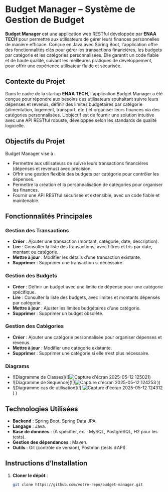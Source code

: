 # Budget Manager – Système de Gestion de Budget

**Budget Manager** est une application web RESTful développée par **ENAA TECH** pour permettre aux utilisateurs de gérer leurs finances personnelles de manière efficace. Conçue en Java avec Spring Boot, l'application offre des fonctionnalités clés pour gérer les transactions financières, les budgets par catégorie et les catégories personnalisées. Elle garantit un code fiable et de haute qualité, suivant les meilleures pratiques de développement, pour offrir une expérience utilisateur fluide et sécurisée.

## Contexte du Projet

Dans le cadre de la startup **ENAA TECH**, l'application Budget Manager a été conçue pour répondre aux besoins des utilisateurs souhaitant suivre leurs dépenses et revenus, définir des limites budgétaires par catégorie (alimentation, logement, transport, etc.) et organiser leurs finances via des catégories personnalisées. L'objectif est de fournir une solution intuitive avec une API RESTful robuste, développée selon les standards de qualité logicielle.

## Objectifs du Projet

Budget Manager vise à :
- Permettre aux utilisateurs de suivre leurs transactions financières (dépenses et revenus) avec précision.
- Offrir une gestion flexible des budgets par catégorie pour contrôler les dépenses.
- Permettre la création et la personnalisation de catégories pour organiser les finances.
- Fournir une API RESTful sécurisée et extensible, avec un code fiable et maintenable.

## Fonctionnalités Principales

### Gestion des Transactions
- **Créer** : Ajouter une transaction (montant, catégorie, date, description).
- **Lire** : Consulter la liste des transactions, avec filtres et tris par date, montant ou catégorie.
- **Mettre à jour** : Modifier les détails d’une transaction existante.
- **Supprimer** : Supprimer une transaction si nécessaire.

### Gestion des Budgets
- **Créer** : Définir un budget avec une limite de dépense pour une catégorie spécifique.
- **Lire** : Consulter la liste des budgets, avec limites et montants dépensés par catégorie.
- **Mettre à jour** : Ajuster les limites budgétaires d’une catégorie.
- **Supprimer** : Supprimer un budget obsolète.

### Gestion des Catégories
- **Créer** : Ajouter une catégorie personnalisée pour organiser dépenses et revenus.
- **Mettre à jour** : Modifier une catégorie existante.
- **Supprimer** : Supprimer une catégorie si elle n’est plus nécessaire.

### Diagrams
- ![Diagramme de Classes](![![Capture d'écran 2025-05-12 125021](https://github.com/user-attachments/assets/5809c846-8f8f-44db-988c-66fd16bbcd9b))
- ![Diagramme de Sequence](![!![Capture d'écran 2025-05-12 124253](https://github.com/user-attachments/assets/f5cff7db-dea9-4170-8976-95d84edb3050)
  ))
- ![Diagramme cas de utilisation](![!![Capture d'écran 2025-05-12 124312](https://github.com/user-attachments/assets/721b81a0-f8c7-4d86-ba86-42b9427dd182)
  )
  )

## Technologies Utilisées

- **Backend** : Spring Boot, Spring Data JPA.
- **Langage** : Java.
- **Base de données** : (À spécifier, ex. : MySQL, PostgreSQL, H2 pour les tests).
- **Gestion des dépendances** : Maven.
- **Outils** : Git (contrôle de version), Postman (tests d’API).

## Instructions d’Installation

1. **Cloner le dépôt** :
   ```bash
   git clone https://github.com/votre-repo/budget-manager.git
